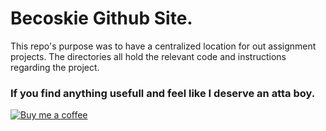 # Becoskie Github Site. 

This repo's purpose was to have a centralized location for out assignment projects. 
The directories all hold the relevant code and instructions regarding the project. 


### If you find anything usefull and feel like I deserve an atta boy. 
<a class="bmc-button" target="_blank" href="https://www.buymeacoffee.com/mwFGJN9bZ"><img src="https://www.buymeacoffee.com/assets/img/custom_images/orange_img.png" alt="Buy me a coffee"></a>